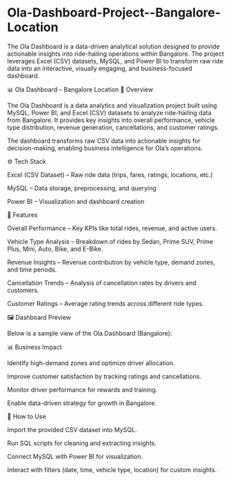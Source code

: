 # Ola-Dashboard-Project--Bangalore-Location
The Ola Dashboard is a data-driven analytical solution designed to provide actionable insights into ride-hailing operations within Bangalore. The project leverages Excel (CSV) datasets, MySQL, and Power BI to transform raw ride data into an interactive, visually engaging, and business-focused dashboard.

📊 Ola Dashboard – Bangalore Location
📌 Overview

The Ola Dashboard is a data analytics and visualization project built using MySQL, Power BI, and Excel (CSV) datasets to analyze ride-hailing data from Bangalore.
It provides key insights into overall performance, vehicle type distribution, revenue generation, cancellations, and customer ratings.

The dashboard transforms raw CSV data into actionable insights for decision-making, enabling business intelligence for Ola’s operations.

⚙️ Tech Stack

Excel (CSV Dataset) – Raw ride data (trips, fares, ratings, locations, etc.)

MySQL – Data storage, preprocessing, and querying

Power BI – Visualization and dashboard creation

🔑 Features

Overall Performance – Key KPIs like total rides, revenue, and active users.

Vehicle Type Analysis – Breakdown of rides by Sedan, Prime SUV, Prime Plus, Mini, Auto, Bike, and E-Bike.

Revenue Insights – Revenue contribution by vehicle type, demand zones, and time periods.

Cancellation Trends – Analysis of cancellation rates by drivers and customers.

Customer Ratings – Average rating trends across different ride types.

🖼️ Dashboard Preview

Below is a sample view of the Ola Dashboard (Bangalore):

📊 Business Impact

Identify high-demand zones and optimize driver allocation.

Improve customer satisfaction by tracking ratings and cancellations.

Monitor driver performance for rewards and training.

Enable data-driven strategy for growth in Bangalore.

🚀 How to Use

Import the provided CSV dataset into MySQL.

Run SQL scripts for cleaning and extracting insights.

Connect MySQL with Power BI for visualization.

Interact with filters (date, time, vehicle type, location) for custom insights.
